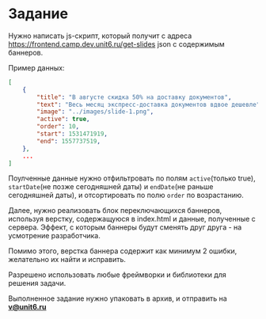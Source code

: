 # Задание
Нужно написать js-скрипт, который получит с адреса https://frontend.camp.dev.unit6.ru/get-slides json с содержимым баннеров.

Пример данных:

```json
[
    {
        "title": "В августе скидка 50% на доставку документов",
        "text": "Весь месяц экспресс-доставка документов вдвое дешевле",
        "image": "../images/slide-1.png",
        "active": true,
        "order": 10,
        "start": 1531471919,
        "end": 1557737519,
    },
    ...
]
```
Поулченные данные нужно отфильтровать по полям `active`(только true), `startDate`(не позже сегодняшней даты) и `endDate`(не раньше сегодняшней даты), и отсортировать по полю `order` по возрастанию.

Далее, нужно реализовать блок переключающихся баннеров, используя верстку, содержащуюся в index.html и данные, полученные с сервера.
Эффект, с которым баннеры будут сменять друг друга - на усмотрение разработчика.

Помимо этого, верстка баннера содержит как минимум 2 ошибки, желательно их найти и исправить.

Разрешено использовать любые фреймворки и библиотеки для решения задачи.

Выполненное задание нужно упаковать в архив, и отправить на  **v@unit6.ru**
